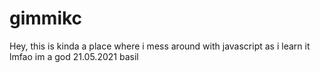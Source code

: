 # gimmikc
Hey, this is kinda a place where i mess around with javascript as i learn it lmfao
im a god
21.05.2021 basil
